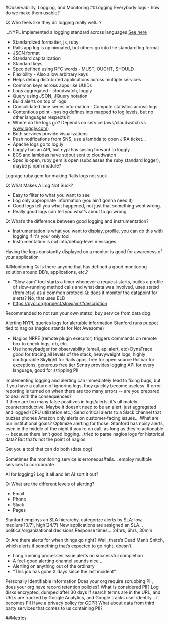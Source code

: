 #Observability, Logging, and Monitoring
##Logging
Everybody logs - how do we make them usable?

Q: Who feels like they do logging really well...?

...NYPL implemented a logging standard across languages [See here](https://github.com/nypl/ruby_nypl_log_formatter)
* Standardized formatter, js, ruby
* Rails app log is opinionated, but others go into the standard log format
* JSON format
* Standard capitalization
* Standard keys
* Spec defined using RFC words - MUST, OUGHT, SHOULD
* Flexibility - Also allow arbitrary keys
* Helps debug distributed applications across multiple services
* Common keys across apps like UUIDs
* Logs aggregated - cloudwatch, loggly
* Query using JSON, JQuery notation
* Build alerts on top of logs
* Consolidated time series information - Compute statistics across logs
* Contentious point - syslog defines ints mapped to log levels, but no other languages respects it
* Where do the logs go? Depends on service (aws/cloudwatch vs www.loggly.com)
* Both services provide visualizations
* Push notifications from SNS, use a lambda to open JIRA ticket…
* Apache logs go to log.ly
* Loggly has an API, but nypl has syslog forward to loggly
* ECS and lambdas have stdout sent to cloudwatch
* Spec is open, ruby gem is open (subclasses the ruby standard logger), maybe js npm module?


Lograge ruby gem for making Rails logs not suck

Q: What Makes A Log Not Suck?
* Easy to filter to what you want to see
* Log only appropriate information (you ain’t gonna need it)
* Good logs tell you what happened, not just that something went wrong.
* Really good logs can tell you what’s about to go wrong

Q: What’s the difference between good logging and instrumentation?
* Instrumentation is what you want to display, profile. you can do this with logging if it's your only tool.
* Instrumentation is not info/debug-level messages

Having the logs constantly displayed on a monitor is good for awareness of your application

##Monitoring
Q: Is there anyone that has defined a good monitoring solution around DB’s, applications, etc.?
* “Slow Jam” tool starts a timer whenever a request starts, builds a profile of slow-running method calls and what data was involved, uses statsd (from etsy) as a common protocol 
    Q: does it monitor the datapoint for alerts?
        No, that uses ELB
* https://pypi.org/project/slowjam/#description

Recommended to not run your own statsd, buy service from data dog

Alerting
NYPL queries logs for alertable information
Stanford runs puppet tied to nagios (nagios stands for Not Awesome)
* Nagios NRPE (remote plugin executor) triggers commands on remote box to check logs, db, etc.
* Use honeybadger for observability (email, api alert, etc)
DynaTrace good for tracing all levels of the stack, heavyweight logs, highly configurable
Skylight for Rails apps, free for open source
Rollbar for exceptions, generous free tier
Sentry provides logging API for every language, good for stripping PII

Implementing logging and alerting can immediately lead to fixing bugs, but if you have a culture of ignoring logs, they quickly become useless.
If error reporting is turned on when there are too many errors -- are you prepared to deal with the consequences?  
If there are too many false positives in logs/alerts, it’s ultimately counterproductive.
Maybe it doesn’t need to be an alert, just aggregated and logged (CPU utilization etc.)
Send critical alerts to a Slack channel that buzzes phones
Amazon only alerts on customer-facing issues… What are our institutional goals? Optimize alerting for those.
Stanford has noisy alerts, even in the middle of the night if you’re on call, as long as they’re actionable -- because there isn’t good logging…  tried to parse nagios logs for historical data? But that’s not the point of nagios

Get you a tool that can do both (data dog)

Sometimes the monitoring service is erroneous/fails… employ multiple services to corroborate

AI for logging?  Log it all and let AI sort it out?

Q: What are the different levels of alerting?
 *   Email
 *   Phone
 *   Slack
 *   Pages

Stanford employs an SLA hierarchy, categorize alerts by SLA: low, medium(10/7), high(24/7)
New applications are assigned an SLA… political/organizational decisions
Response times… 24hrs, 6hrs, 30min


Q: Are there alerts for when things go right?
Well, there’s Dead Man’s Snitch, which alerts if something that’s expected to go right, doesn’t.
 * Long running processes issue alerts on successful completion
 * A feel-good alerting channel sounds nice…
 * Alerting on anything out of the ordinary 
 * “This job has gone X days since the last incident”

Personally Identifiable Information
Does your org require scrubbing PII, does your org have record retention policies?
What is considered PII?
Log disks encrypted, dumped after 30 days
If search terms are in the URL, and URLs are tracked by Google Analytics, and Google tracks user identity… it becomes PII
Have a privacy policy for GDPR
What about data from third party services that comes to us containing PII?


##Metrics
